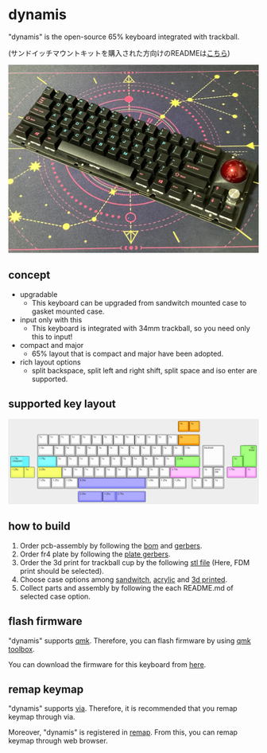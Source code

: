 # dynamis
"dynamis" is the open-source 65% keyboard integrated with trackball.

 (サンドイッチマウントキットを購入された方向けのREADMEは[こちら](https://github.com/bbrfkr/dynamis-keyboard/blob/main/README-jp-kit.md))

![dynamis](https://github.com/bbrfkr/dynamis-keyboard/blob/images/images/sandwitch-dynamis.jpg?raw=true)

## concept
- upgradable
    - This keyboard can be upgraded from sandwitch mounted case to gasket mounted case.
- input only with this 
    - This keyboard is integrated with 34mm trackball, so you need only this to input!
- compact and major
    - 65% layout that is compact and major have been adopted.
- rich layout options
    - split backspace, split left and right shift, split space and iso enter are supported.

## supported key layout
![supported-layout](https://github.com/bbrfkr/dynamis-keyboard/blob/images/images/supported-layout.png?raw=true)

## how to build
1. Order pcb-assembly by following the [bom](https://github.com/bbrfkr/dynamis-keyboard/blob/main/BOM.md) and [gerbers](https://github.com/bbrfkr/dynamis-keyboard/blob/main/gerbers).
2. Order fr4 plate by following the [plate gerbers](https://github.com/bbrfkr/dynamis-keyboard/tree/main/plate/gerbers).
3. Order the 3d print for trackball cup by the following [stl file](https://github.com/bbrfkr/dynamis-keyboard/blob/main/trackball-cup/trackball-cup.stl) (Here, FDM print should be selected).
4. Choose case options among [sandwitch](https://github.com/bbrfkr/dynamis-keyboard/tree/main/case/sandwitch), [acrylic](https://github.com/bbrfkr/dynamis-keyboard/tree/main/case/acrylic) and [3d printed](https://github.com/bbrfkr/dynamis-keyboard/tree/main/case/3dp).
5. Collect parts and assembly by following the each README.md of selected case option.

## flash firmware
"dynamis" supports [qmk](https://github.com/qmk/qmk_firmware/tree/master/keyboards/bbrfkr/dynamis). Therefore, you can flash firmware by using [qmk toolbox](https://github.com/qmk/qmk_toolbox).

You can download the firmware for this keyboard from [here](https://www.caniusevia.com/docs/download_firmware).

## remap keymap
"dynamis" supports [via](https://www.caniusevia.com/). Therefore, it is recommended that you remap keymap through via.

Moreover, "dynamis" is registered in [remap](https://remap-keys.app/catalog/stOy3bAlBUlsGzHCaDIQ). From this, you can remap keymap through web browser.

